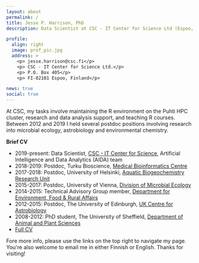 ```yaml
---
layout: about
permalink: /
title: Jesse P. Harrison, PhD
description: Data Scientist at CSC - IT Center for Science Ltd (Espoo, Finland)

profile:
  align: right
  image: prof_pic.jpg
  address: >
    <p> jesse.harrison@csc.fi</p>
    <p> CSC - IT Center for Science Ltd.</p>
    <p> P.O. Box 405</p>
    <p> FI-02101 Espoo, Finland</p>

news: true
social: true
---
```


At CSC, my tasks involve maintaining the R environment on the Puhti HPC cluster, research and data analysis support, and teaching R courses. Between 2012 and 2019 I held several postdoc positions involving research into microbial ecology, astrobiology and environmental chemistry.

**Brief CV**

- 2019-present: Data Scientist, [CSC - IT Center for Science](https://www.csc.fi), Artificial Intelligence and Data Analytics (AIDA) team
- 2018-2019: Postdoc, Turku Bioscience, [Medical Bioinformatics Centre](https://elolab.utu.fi/)
- 2017-2018: Postdoc, University of Helsinki, [Aquatic Biogeochemistry Research Unit](https://www.helsinki.fi/en/researchgroups/aquatic-biogeochemistry)
- 2015-2017: Postdoc, University of Vienna, [Division of Microbial Ecology](http://www.microbial-ecology.net/)
- 2014-2015: Technical Advisory Group member, [Department for Environment, Food & Rural Affairs](http://www.defra.gov.uk/)
- 2012-2015: Postdoc, The University of Edinburgh, [UK Centre for Astrobiology](https://www.astrobiology.ac.uk/)
- 2008-2012: PhD student, The University of Sheffield, [Department of Animal and Plant Sciences](https://www.sheffield.ac.uk/aps)
- [Full CV](Harrison_CV.pdf)

Fore more info, please use the links on the top right to navigate my page. You're
also welcome to email me in either Finnish or English. Thanks for visiting!
